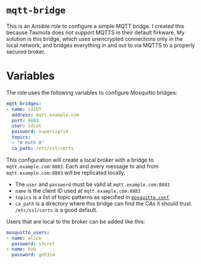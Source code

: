# `mqtt-bridge`

This is an Ansible role to configure a simple MQTT bridge. I created this because Tasmota does not support MQTTS in their default firkware. My solution is this bridge, which uses unencrypted connections only in the local network, and bridges everything in and out to via MQTTS to a properly secured broker.

# Variables

The role uses the following variables to configure Mosquitto bridges:

```yaml
mqtt_bridges:
- name: idIOT
  address: mqtt.example.com
  port: 8883
  user: idiot
  password: supersigrid
  topics:
  - "# both 0"
  ca_path: /etc/ssl/certs
```

This configuration will create a local broker with a bridge to `mqtt.example.com:8883`. Each and every message to and from `mqtt.example.com:8883` will be replicated locally.

* The `user` and `password` must be valid at `mqtt.example.com:8883`
* `name` is the client ID used at `mqtt.example.com:8883`
* `topics` is a list of topic patterns as specified in [`mosquitto.conf`](https://mosquitto.org/man/mosquitto-conf-5.html).
* `ca_path` is a directory where this bridge can find the CAs it should trust. `/etc/ssl/certs` is a good default.

Users that are local to the broker can be added like this:

```yaml
mosquitto_users:
- name: alice
  password: s3cret
- name: bob
  password: geh3im
```
